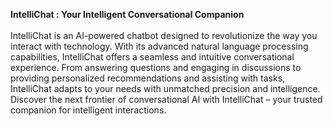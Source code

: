 <b>IntelliChat : Your Intelligent Conversational Companion</b>
<br>
<br>
IntelliChat is an AI-powered chatbot designed to revolutionize the way you interact with technology. With its advanced natural language processing capabilities, IntelliChat offers a seamless and intuitive conversational experience. From answering questions and engaging in discussions to providing personalized recommendations and assisting with tasks, IntelliChat adapts to your needs with unmatched precision and intelligence. Discover the next frontier of conversational AI with IntelliChat – your trusted companion for intelligent interactions.
